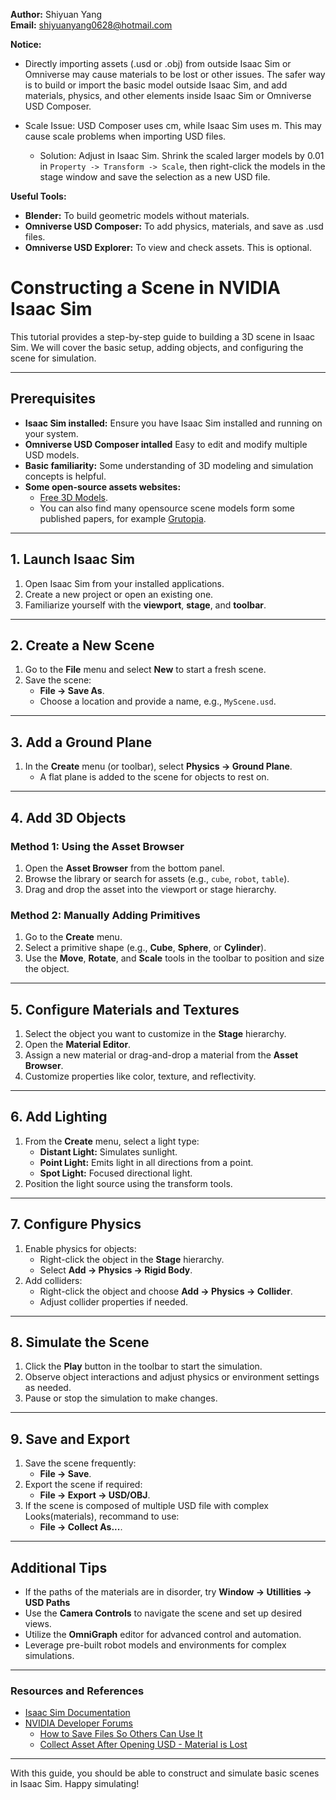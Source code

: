 **Author:** Shiyuan Yang  
**Email:** shiyuanyang0628@hotmail.com  

**Notice:** 
- Directly importing assets (.usd or .obj) from outside Isaac Sim or Omniverse may cause materials to be lost or other issues. The safer way is to build or import the basic model outside Isaac Sim, and add materials, physics, and other elements inside Isaac Sim or Omniverse USD Composer.

- Scale Issue: USD Composer uses cm, while Isaac Sim uses m. This may cause scale problems when importing USD files.    
  - Solution: Adjust in Isaac Sim. Shrink the scaled larger models by 0.01 in `Property -> Transform -> Scale`, then right-click the models in the stage window and save the selection as a new USD file.

**Useful Tools:**
- **Blender:** To build geometric models without materials.
- **Omniverse USD Composer:** To add physics, materials, and save as .usd files.
- **Omniverse USD Explorer:** To view and check assets. This is optional.  

# Constructing a Scene in NVIDIA Isaac Sim

This tutorial provides a step-by-step guide to building a 3D scene in Isaac Sim. We will cover the basic setup, adding objects, and configuring the scene for simulation.

---

## Prerequisites
- **Isaac Sim installed:** Ensure you have Isaac Sim installed and running on your system.
- **Omniverse USD Composer intalled** Easy to edit and modify multiple USD models.
- **Basic familiarity:** Some understanding of 3D modeling and simulation concepts is helpful.
- **Some open-source assets websites:**
   - [Free 3D Models](https://free3d.com/3d-models/).  
   - You can also find many opensource scene models form some published papers, for example  [Grutopia](https://github.com/OpenRobotLab/GRUtopia?tab=readme-ov-file).

---

## 1. Launch Isaac Sim
1. Open Isaac Sim from your installed applications.
2. Create a new project or open an existing one.
3. Familiarize yourself with the **viewport**, **stage**, and **toolbar**.

---

## 2. Create a New Scene
1. Go to the **File** menu and select **New** to start a fresh scene.
2. Save the scene:
    - **File -> Save As**.
    - Choose a location and provide a name, e.g., `MyScene.usd`.

---

## 3. Add a Ground Plane
1. In the **Create** menu (or toolbar), select **Physics -> Ground Plane**.
    - A flat plane is added to the scene for objects to rest on.

---

## 4. Add 3D Objects
### Method 1: Using the Asset Browser
1. Open the **Asset Browser** from the bottom panel.
2. Browse the library or search for assets (e.g., `cube`, `robot`, `table`).
3. Drag and drop the asset into the viewport or stage hierarchy.

### Method 2: Manually Adding Primitives
1. Go to the **Create** menu.
2. Select a primitive shape (e.g., **Cube**, **Sphere**, or **Cylinder**).
3. Use the **Move**, **Rotate**, and **Scale** tools in the toolbar to position and size the object.

---

## 5. Configure Materials and Textures
1. Select the object you want to customize in the **Stage** hierarchy.
2. Open the **Material Editor**.
3. Assign a new material or drag-and-drop a material from the **Asset Browser**.
4. Customize properties like color, texture, and reflectivity.

---

## 6. Add Lighting
1. From the **Create** menu, select a light type:
    - **Distant Light:** Simulates sunlight.
    - **Point Light:** Emits light in all directions from a point.
    - **Spot Light:** Focused directional light.
2. Position the light source using the transform tools.

---

## 7. Configure Physics
1. Enable physics for objects:
    - Right-click the object in the **Stage** hierarchy.
    - Select **Add -> Physics -> Rigid Body**.
2. Add colliders:
    - Right-click the object and choose **Add -> Physics -> Collider**.
    - Adjust collider properties if needed.

---

## 8. Simulate the Scene
1. Click the **Play** button in the toolbar to start the simulation.
2. Observe object interactions and adjust physics or environment settings as needed.
3. Pause or stop the simulation to make changes.

---

## 9. Save and Export
1. Save the scene frequently:
    - **File -> Save**.
2. Export the scene if required:
    - **File -> Export -> USD/OBJ**.
3. If the scene is composed of multiple USD file with complex Looks(materials), recommand to use:
    - **File -> Collect As...**.
---

## Additional Tips
- If the paths of the materials are in disorder, try **Window -> Utillities -> USD Paths** 
- Use the **Camera Controls** to navigate the scene and set up desired views.
- Utilize the **OmniGraph** editor for advanced control and automation.
- Leverage pre-built robot models and environments for complex simulations.

---

### Resources and References
- [Isaac Sim Documentation](https://developer.nvidia.com/isaac-sim)
- [NVIDIA Developer Forums](https://forums.developer.nvidia.com/)
   - [How to Save Files So Others Can Use It](https://forums.developer.nvidia.com/t/how-to-save-files-so-others-can-use-it/290772)
   - [Collect Asset After Opening USD - Material is Lost](https://forums.developer.nvidia.com/t/collect-asset-after-opening-usd-the-material-is-lost/266377)

---

With this guide, you should be able to construct and simulate basic scenes in Isaac Sim. Happy simulating!
